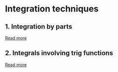 # Integration techniques

## 1. Integration by parts

[Read more](./0001-integration-by-parts.md)

## 2. Integrals involving trig functions

[Read more](./0002-integrals-involving-trig-functions.md)
